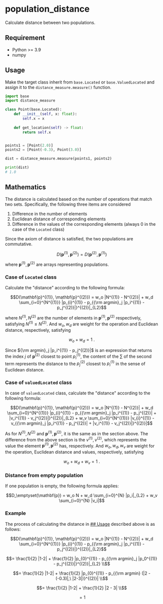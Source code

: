 # population_distance
Calculate distance between two populations.

## Requirement
- Python >= 3.9   
- numpy

## Usage
Make the target class inherit from `base.Located` or `base.ValuedLocated` and assign it to the `distance_measure.measure()` function.
```python
import base
import distance_measure

class Point(base.Located):
    def __init__(self, x: float):
        self.x = x
    
    def get_location(self) -> float:
        return self.x


points1 = [Point(2.0)]
points2 = [Point(-0.3), Point(3.0)]

dist = distance_measure.measure(points1, points2)

print(dist)
# 1.0
```

## Mathematics
The distance is calculated based on the number of operations that match two sets. 
Specifically, the following three items are considered  
1. Difference in the number of elements  
1. Euclidean distance of corresponding elements  
1. Difference in the values of the corresponding elements (always 0 in the case of the `Located` class)

Since the axiom of distance is satisfied, the two populations are commutative.

```math
D(\mathbf{p}^{(1)}, \mathbf{p}^{(2)}) = D(\mathbf{p}^{(2)}, \mathbf{p}^{(1)})
```
where $\mathbf{p}^{(1)}, \mathbf{p}^{(2)}$ are arrays representing populations.

### Case of `Located` class
Calculate the "distance" according to the following formula:

```math
D(\mathbf{p}^{(1)}, \mathbf{p}^{(2)}) = w_o |N^{(1)} - N^{(2)}| + w_d \sum_{i=0}^{N^{(1)}} |p_{i}^{(1)} - p_{{\rm argmin}_j |p_i^{(1)} - p_j^{(2)}|}^{(2)}|_{L2}
```

where $N^{(1)}, N^{(2)}$ are the number of elements in $\mathbf{p}^{(1)}, \mathbf{p}^{(2)}$ respectively, satisfying $N^{(1)} \leq N^{(2)}$.
And $w_o, w_d$ are weight for the operation and Euclidean distance, respectively, satisfying

```math
w_o + w_d = 1\ .
```

Since ${\rm argmin}_j |p_i^{(1)} - p_j^{(2)}|$ is an expression that returns the index $j$ of $\mathbf{p}^{(2)}$ closest to point $p_i^{(1)}$, 
the content of the $\sum$ of the second term represents the distance to the $p_j^{(2)}$ closest to $p_i^{(1)}$ in the sense of Euclidean distance.
### Case of `valuedLocated` class
In case of `valuedLocated` class, calculate the "distance" according to the following formula:

```math
D(\mathbf{p}^{(1)}, \mathbf{p}^{(2)}) = w_o |N^{(1)} - N^{(2)}| + w_d \sum_{i=0}^{N^{(1)}} |p_{i}^{(1)} - p_{{\rm argmin}_j |p_i^{(1)} - p_j^{(2)}|  + |v_i^{(1)} - v_j^{(2)}|}^{(2)}|_{L2} +  w_v \sum_{i=0}^{N^{(1)}} |v_{i}^{(1)} - v_{{\rm argmin}_j |p_i^{(1)} - p_j^{(2)}|  + |v_i^{(1)} - v_j^{(2)}|}^{(2)}|
```

As for $N^{(1)}, N^{(2)}$ and $\mathbf{p}^{(1)}, \mathbf{p}^{(2)}$, it is the same as in the section above.
The difference from the above section is the $v^{(1)}, v^{(2)}$, which represents the value the element $\mathbf{p}^{(1)}, \mathbf{p}^{(2)}$ has, respectively.
And $w_o, w_d, w_v$ are weight for the operation, Euclidean distance and values, respectively, satisfying

```math
w_o + w_d + w_v = 1\ .
```

### Distance from empty population
If one population is empty, the following formula applies:

```math
D_\emptyset(\mathbf{p}) = w_o N + w_d \sum_{i=0}^{N} |p_i|_{L2} + w_v \sum_{i=0}^{N} |v_i|
```

### Example
The process of calculating the distance in [## Usage](Usage) described above is as follows:
```math
D(\mathbf{p}^{(1)}, \mathbf{p}^{(2)}) = w_o |N^{(1)} - N^{(2)}| + w_d \sum_{i=0}^{N^{(1)}} |p_{i}^{(1)} - p_{{\rm argmin}_j |p_i^{(1)} - p_j^{(2)}|}^{(2)}|_{L2}
```
```math
= \frac{1}{2} |1-2| + \frac{1}{2} |p_{0}^{(1)} - p_{{\rm argmin}_j |p_0^{(1)} - p_j^{(2)}|}^{(2)}|_{L2} \\
```
```math
= \frac{1}{2} |1-2| + \frac{1}{2} |p_{0}^{(1)} - p_{{\rm argmin} (|2 - (-0.3)|,\ |2-3|)}^{(2)}| \\
```
```math
= \frac{1}{2} |1-2| + \frac{1}{2} |2 - 3| \\
```
```math
= 1
```
